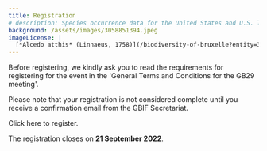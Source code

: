 ```yaml
---
title: Registration
# description: Species occurrence data for the United States and U.S. Territories.
background: /assets/images/3058851394.jpeg
imageLicense: |
  [*Alcedo atthis* (Linnaeus, 1758)](/biodiversity-of-bruxelle?entity=3058851394&view=TABLE) observed in Belgium by jrassart (licensed under http://creativecommons.org/licenses/by-nc/4.0/)
---
```


Before registering, we kindly ask you to read the requirements for registering for the event in the 'General Terms and Conditions for the GB29 meeting'. 

Please note that your registration is not considered complete until you receive a confirmation email from the GBIF Secretariat. 

Click here to register. 

The registration closes on **21 September 2022**. 
